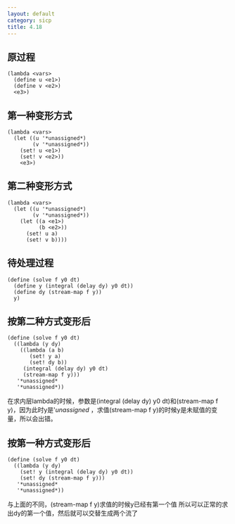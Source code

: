 ```yaml
---
layout: default
category: sicp
title: 4.18
---
```


## 原过程
    (lambda <vars>
      (define u <e1>)
      (define v <e2>)
      <e3>)

## 第一种变形方式
    (lambda <vars>
      (let ((u '*unassigned*)
            (v '*unassigned*))
        (set! u <e1>)
        (set! v <e2>))
        <e3>)

## 第二种变形方式
    (lambda <vars>
      (let ((u '*unassigned*)
            (v '*unassigned*))
        (let ((a <e1>)
              (b <e2>))
          (set! u a)
          (set! v b))))

## 待处理过程
    (define (solve f y0 dt)
      (define y (integral (delay dy) y0 dt))
      (define dy (stream-map f y))
      y)

## 按第二种方式变形后
    (define (solve f y0 dt)
      ((lambda (y dy)
        ((lambda (a b)
           (set! y a)
           (set! dy b))
         (integral (delay dy) y0 dt)
         (stream-map f y)))
       '*unassigned*
       '*unassigned*))

在求内层lambda的时候，参数是(integral (delay dy) y0 dt)和(stream-map f y)，因为此时y是'*unassigned*
，求值(stream-map f y)的时候y是未赋值的变量，所以会出错。

## 按第一种方式变形后
    (define (solve f y0 dt)
      ((lambda (y dy)
        (set! y (integral (delay dy) y0 dt))
        (set! dy (stream-map f y)))
       '*unassigned*
       '*unassigned*))

与上面的不同，(stream-map f y)求值的时候y已经有第一个值
所以可以正常的求出dy的第一个值，然后就可以交替生成两个流了
